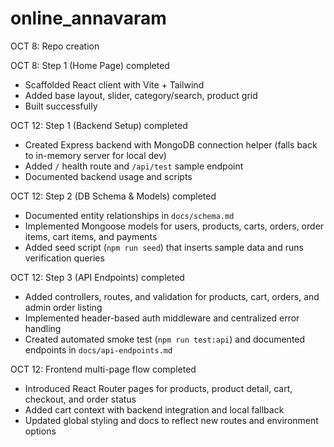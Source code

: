 # online_annavaram

OCT 8: Repo creation

OCT 8: Step 1 (Home Page) completed
- Scaffolded React client with Vite + Tailwind
- Added base layout, slider, category/search, product grid
- Built successfully

OCT 12: Step 1 (Backend Setup) completed
- Created Express backend with MongoDB connection helper (falls back to in-memory server for local dev)
- Added `/` health route and `/api/test` sample endpoint
- Documented backend usage and scripts

OCT 12: Step 2 (DB Schema & Models) completed
- Documented entity relationships in `docs/schema.md`
- Implemented Mongoose models for users, products, carts, orders, order items, cart items, and payments
- Added seed script (`npm run seed`) that inserts sample data and runs verification queries

OCT 12: Step 3 (API Endpoints) completed
- Added controllers, routes, and validation for products, cart, orders, and admin order listing
- Implemented header-based auth middleware and centralized error handling
- Created automated smoke test (`npm run test:api`) and documented endpoints in `docs/api-endpoints.md`

OCT 12: Frontend multi-page flow completed
- Introduced React Router pages for products, product detail, cart, checkout, and order status
- Added cart context with backend integration and local fallback
- Updated global styling and docs to reflect new routes and environment options

